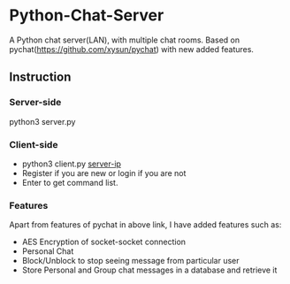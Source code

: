 # Python-Chat-Server
A Python chat server(LAN), with multiple chat rooms.
Based on pychat(https://github.com/xysun/pychat) with new added features.


## Instruction
### Server-side
  python3 server.py 
### Client-side
  * python3 client.py [server-ip](Optional)
  * Register if you are new or login if you are not
  * Enter <manual> to get command list. 

### Features
Apart from features of pychat in above link, I have added features such as:
* AES Encryption of socket-socket connection
* Personal Chat 
* Block/Unblock to stop seeing message from particular user
* Store Personal and Group chat messages in a database and retrieve it
